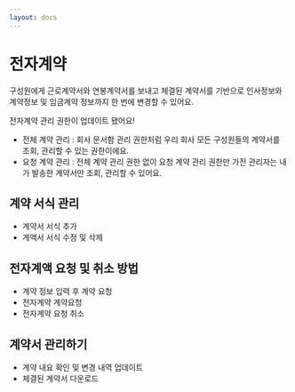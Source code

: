 ```yaml
---
layout: docs
---
```


# 전자계약

구성원에게 근로계약서와 연봉계약서를 보내고 체결된 계약서를 기반으로 인사정보와 계약정보 및 임금계약 정보까지 한 번에 변경할 수 있어요. 

전자계약 관리 권한이 업데이트 됐어요! 
- 전체 계약 관리 : 회사 문서함 관리 권한처럼 우리 회사 모든 구성원들의 계약서를 조회, 관리할 수 있는 권한이에요. 
- 요청 계약 관리 : 전체 계약 관리 권한 없이 요청 계약 관리 권한만 가진 관리자는 내가 발송한 계약서만 조회, 관리할 수 있어요. 


## 계약 서식 관리
* 계약서 서식 추가
* 계액서 서식 수정 및 삭제

## 전자계액 요청 및 취소 방법
* 계약 정보 입력 후 계약 요청
* 전자계약 계약요청
* 전자계약 요청 취소

## 계약서 관리하기
* 계약 내요 확인 및 변경 내역 업데이트
* 체결된 계약서 다운로드
